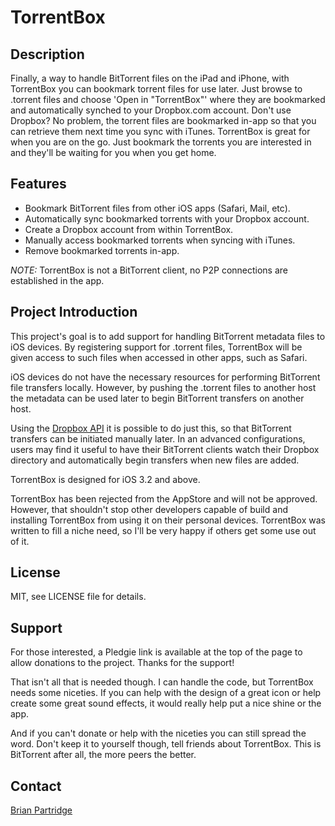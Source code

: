 TorrentBox
==========

Description
-----------
Finally, a way to handle BitTorrent files on the iPad and iPhone, with TorrentBox you can bookmark torrent files for use later. Just browse to .torrent files and choose 'Open in "TorrentBox"' where they are bookmarked and automatically synched to your Dropbox.com account.   Don't use Dropbox? No problem, the torrent files are bookmarked in-app so that you can retrieve them next time you sync with iTunes. TorrentBox is great for when you are on the go. Just bookmark the torrents you are interested in and they'll be waiting for you when you get home.  

Features
--------
* Bookmark BitTorrent files from other iOS apps (Safari, Mail, etc).
* Automatically sync bookmarked torrents with your Dropbox account.
* Create a Dropbox account from within TorrentBox.
* Manually access bookmarked torrents when syncing with iTunes.
* Remove bookmarked torrents in-app.

*NOTE:* TorrentBox is not a BitTorrent client, no P2P connections are established in the app.


Project Introduction
--------------------
This project's goal is to add support for handling BitTorrent metadata files to iOS devices.  By registering support for .torrent files, TorrentBox will be given access to such files when accessed in other apps, such as Safari.

iOS devices do not have the necessary resources for performing BitTorrent file transfers locally.  However, by pushing the .torrent files to another host the metadata can be used later to begin BitTorrent transfers on another host.

Using the [Dropbox API](http://www.dropbox.com) it is possible to do just this, so that BitTorrent transfers can be initiated manually later. In an advanced configurations, users may find it useful to have their BitTorrent clients watch their Dropbox directory and automatically begin transfers when new files are added.

TorrentBox is designed for iOS 3.2 and above.

TorrentBox has been rejected from the AppStore and will not be approved.  However, that shouldn't stop other developers capable of build and installing TorrentBox from using it on their personal devices.  TorrentBox was written to fill a niche need, so I'll be very happy if others get some use out of it.

License
-------
MIT, see LICENSE file for details.

Support
-------
For those interested, a Pledgie link is available at the top of the page to allow donations to the project.  Thanks for the support!

That isn't all that is needed though.  I can handle the code, but TorrentBox needs some niceties.  If you can help with the design of a great icon or help create some great sound effects, it would really help put a nice shine or the app.

And if you can't donate or help with the niceties you can still spread the word.  Don't keep it to yourself though, tell friends about TorrentBox.  This is BitTorrent after all, the more peers the better.

Contact
-------
[Brian Partridge](http://github.com/brianpartridge)

